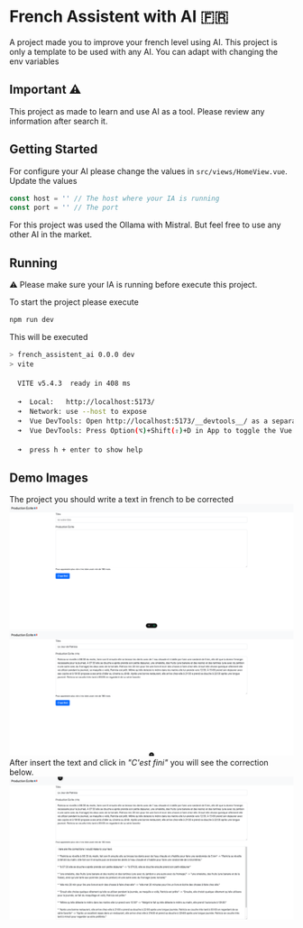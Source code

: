 # French Assistent with AI 🇫🇷

A project made you to improve your french level using AI.
This project is only a template to be used with any AI. You can adapt with changing the env variables

## Important ⚠️

This project as made to learn and use AI as a tool. Please review any information after search it.

## Getting Started

For configure your AI please change the values in `src/views/HomeView.vue`. Update the values

```js
const host = '' // The host where your IA is running
const port = '' // The port
```

For this project was used the Ollama with Mistral. But feel free to use any other AI in the market.

## Running

⚠️ Please make sure your IA is running before execute this project.

To start the project please execute

```sh
npm run dev
```

This will be executed

```sh
> french_assistent_ai 0.0.0 dev
> vite

  VITE v5.4.3  ready in 408 ms

  ➜  Local:   http://localhost:5173/
  ➜  Network: use --host to expose
  ➜  Vue DevTools: Open http://localhost:5173/__devtools__/ as a separate window
  ➜  Vue DevTools: Press Option(⌥)+Shift(⇧)+D in App to toggle the Vue DevTools

  ➜  press h + enter to show help
```

## Demo Images

The project you should write a text in french to be corrected
![Project](demo_1.png)
![After insert your text](demo_2.png)
After insert the text and click in _"C'est fini"_ you will see the correction below.
![Alt text](demo_3.png)
